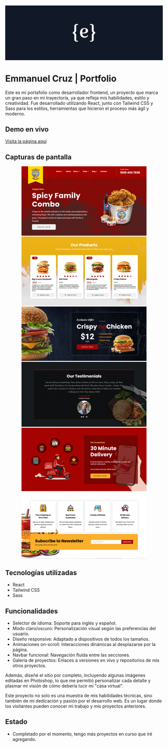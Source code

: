 ![](https://github.com/EmmaLCruz/emmanuelcruz/blob/main/public/portfolio-banner.jpg)
# Emmanuel Cruz | Portfolio

Este es mi portafolio como desarrollador frontend, un proyecto que marca un gran paso en mi trayectoria, ya que refleja mis habilidades, estilo y creatividad. Fue desarrollado utilizando React, junto con Tailwind CSS y Sass para los estilos, herramientas que hicieron el proceso más ágil y moderno.

## Demo en vivo
[Visita la página aquí](https://emmanuel-cruz.netlify.app/)

## Capturas de pantalla
<p align="center">
  <img src="https://github.com/EmmaLCruz/los-pollos-hermanos-website/blob/main/img/hero-banner.jpg" alt="Vista principal" width="400px">
  <img src="https://github.com/EmmaLCruz/los-pollos-hermanos-website/blob/main/img/products-banner.jpg" alt="Productos" width="400px">
  <img src="https://github.com/EmmaLCruz/los-pollos-hermanos-website/blob/main/img/vegan-banner.jpg" alt="Vegano" width="400px">
  <img src="https://github.com/EmmaLCruz/los-pollos-hermanos-website/blob/main/img/testimonials-banner.jpg" alt="Testimonios" width="400px">
  <img src="https://github.com/EmmaLCruz/los-pollos-hermanos-website/blob/main/img/delivery-banner.jpg" alt="Delivery" width="400px">
  <img src="https://github.com/EmmaLCruz/los-pollos-hermanos-website/blob/main/img/newsletter-banner.jpg" alt="Newsletter" width="400px">
</p>


## Tecnologías utilizadas
- React
- Tailwind CSS
- Sass

## Funcionalidades
- Selector de idioma: Soporte para inglés y español.
- Modo claro/oscuro: Personalización visual según las preferencias del usuario.
- Diseño responsive: Adaptado a dispositivos de todos los tamaños.
- Animaciones on-scroll: Interacciones dinámicas al desplazarse por la página.
- Navbar funcional: Navegación fluida entre las secciones.
- Galería de proyectos: Enlaces a versiones en vivo y repositorios de mis otros proyectos.

Además, diseñé el sitio por completo, incluyendo algunas imágenes editadas en Photoshop, lo que me permitió personalizar cada detalle y plasmar mi visión de cómo debería lucir mi "casa virtual".

Este proyecto no solo es una muestra de mis habilidades técnicas, sino también de mi dedicación y pasión por el desarrollo web. Es un lugar donde los visitantes pueden conocer mi trabajo y mis proyectos anteriores.

## Estado
- Completado por el momento, tengo más proyectos en curso que iré agregando.
